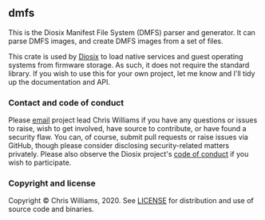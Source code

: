 ## dmfs

This is the Diosix Manifest File System (DMFS) parser and generator. It can parse DMFS images, and create DMFS images from a set of files.

This crate is used by [Diosix](https://diosix.org) to load native services and guest operating systems from firmware storage. As such, it does not require the standard library. If you wish to use this for your own project, let me know and I'll tidy up the documentation and API.

### Contact and code of conduct <a name="contact"></a>

Please [email](mailto:chrisw@diosix.org) project lead Chris Williams if you have any questions or issues to raise, wish to get involved, have source to contribute, or have found a security flaw. You can, of course, submit pull requests or raise issues via GitHub, though please consider disclosing security-related matters privately. Please also observe the Diosix project's [code of conduct](https://diosix.org/docs/conduct.html) if you wish to participate.

### Copyright and license <a name="copyright"></a>

Copyright &copy; Chris Williams, 2020. See [LICENSE](LICENSE) for distribution and use of source code and binaries.
